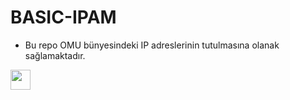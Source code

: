 # BASIC-IPAM

* Bu repo OMU bünyesindeki IP adreslerinin tutulmasına olanak sağlamaktadır.

<img width="32" width="32" src="https://github.com/omuedutr/basic-ipam" />

